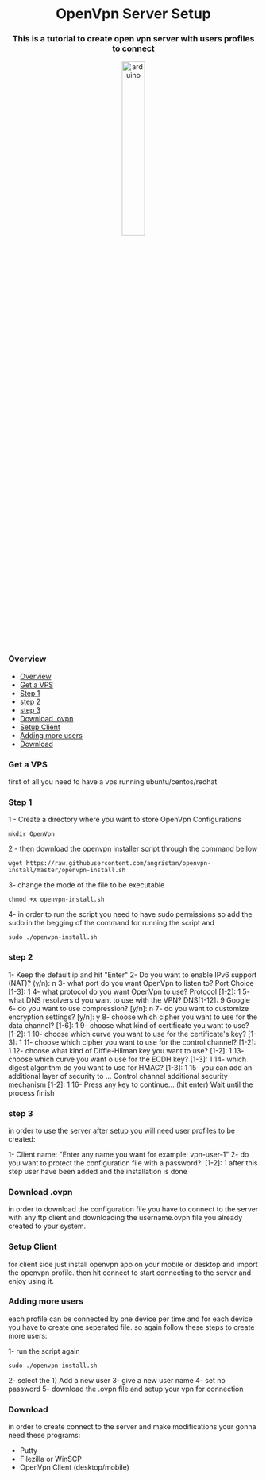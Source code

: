 <h1 align="center">OpenVpn Server Setup</h1>
<h3 align="center">This is a tutorial to create open vpn server with users profiles to connect</h3>
<p align="center">
<a href="https://www.arduino.cc/" target="_blank"> <img src="https://upload.wikimedia.org/wikipedia/commons/thumb/f/f5/OpenVPN_logo.svg/2560px-OpenVPN_logo.svg.png" alt="arduino" width="30%"/> </a> 

### Overview
- [Overview](#overview)
- [Get a VPS](#get-a-vps)
- [Step 1](#step-1)
- [step 2](#step-2)
- [step 3](#step-3)
- [Download .ovpn](#download-ovpn)
- [Setup Client](#setup-client)
- [Adding more users](#adding-more-users)
- [Download](#download)



### Get a VPS
first of all you need to have a vps running ubuntu/centos/redhat

### Step 1
1 - Create a directory where you want to store OpenVpn Configurations 
```shell
mkdir OpenVpn
```

2 - then download the openvpn installer script through the command bellow
```shell
wget https://raw.githubusercontent.com/angristan/openvpn-install/master/openvpn-install.sh
```

3- change the mode of the file to be executable
```shell
chmod +x openvpn-install.sh
```

4- in order to run the script you need to have sudo permissions so add the sudo in the begging of the command for running the script and
```shell
sudo ./openvpn-install.sh
```

### step 2

1- Keep the default ip and hit "Enter"
2- Do you want to enable IPv6 support (NAT)? (y/n): n
3- what port do you want OpenVpn to listen to? Port Choice [1-3]: 1
4- what protocol do you want OpenVpn to use? Protocol [1-2]: 1
5- what DNS resolvers d you want to use with the VPN? DNS[1-12]: 9 Google
6- do you want to use compression? [y/n]: n
7- do you want to customize encryption settings? [y/n]: y
8- choose which cipher you want to use for the data channel? [1-6]: 1
9- choose what kind of certificate you want to use? [1-2]: 1
10- choose which curve you want to use for the certificate's key? [1-3]: 1
11- choose which cipher you want to use for the control channel? [1-2]: 1
12- choose what kind of Diffie-Hllman key you want to use? [1-2]: 1
13- choose which curve you want o use for the ECDH key? [1-3]: 1
14- which digest algorithm do you want to use for HMAC? [1-3]: 1
15- you can add an additional layer of security to ...
Control channel additional security mechanism [1-2]: 1
16- Press any key to continue... (hit enter)
Wait until the process finish


### step 3
in order to use the server after setup you will need user profiles to be created:

1- Client name: "Enter any name you want for example: vpn-user-1"
2- do you want to protect the configuration file with a password?: [1-2]: 1
after this step user have been added and the installation is done

### Download .ovpn
in order to download the configuration file you have to connect to the server with any ftp client and downloading the username.ovpn file you already created to your system.

### Setup Client
for client side just install openvpn app on your mobile or desktop and import the openvpn profile. then hit connect to start connecting to the server and enjoy using it.


### Adding more users
each profile can be connected by one device per time and for each device you have to create one seperated file. so again follow these steps to create more users:

1- run the script again
```shell
sudo ./openvpn-install.sh
```
2- select the 1) Add a new user
3- give a new user name
4- set no password 
5- download the .ovpn file and setup your vpn for connection


### Download
in order to create connect to the server and make modifications your gonna need these programs:
- Putty 
- Filezilla or WinSCP
- OpenVpn Client (desktop/mobile)


